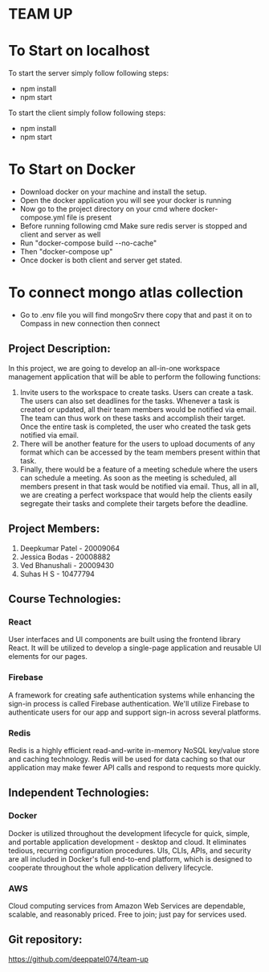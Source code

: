 # TEAM UP

# To Start on localhost

To start the server simply follow following steps:

- npm install
- npm start

To start the client simply follow following steps:

- npm install
- npm start

# To Start on Docker

- Download docker on your machine and install the setup.
- Open the docker application you will see your docker is running
- Now go to the project directory on your cmd where docker-compose.yml file is present
- Before running following cmd Make sure redis server is stopped and client and server as well
- Run "docker-compose build --no-cache"
- Then "docker-compose up"
- Once docker is both client and server get stated.

# To connect mongo atlas collection

- Go to .env file you will find mongoSrv there copy that and past it on to Compass in new connection then connect

## Project Description:

In this project, we are going to develop an all-in-one workspace management application that will be able to perform the following functions:

1. Invite users to the workspace to create tasks. Users can create a task. The users can also set deadlines for the tasks. Whenever a task is created or updated, all their team members would be notified via email. The team can thus work on these tasks and accomplish their target. Once the entire task is completed, the user who created the task gets notified via email.
2. There will be another feature for the users to upload documents of any format which can be accessed by the team members present within that task.
3. Finally, there would be a feature of a meeting schedule where the users can schedule a meeting. As soon as the meeting is scheduled, all members present in that task would be notified via email.
   Thus, all in all, we are creating a perfect workspace that would help the clients easily segregate their tasks and complete their targets before the deadline.

## Project Members:

1. Deepkumar Patel - 20009064
2. Jessica Bodas - 20008882
3. Ved Bhanushali - 20009430
4. Suhas H S - 10477794

## Course Technologies:

### React

User interfaces and UI components are built using the frontend library React. It will be utilized to develop a single-page application and reusable UI elements for our pages.

### Firebase

A framework for creating safe authentication systems while enhancing the sign-in process is called Firebase authentication. We'll utilize Firebase to authenticate users for our app and support sign-in across several platforms.

### Redis

Redis is a highly efficient read-and-write in-memory NoSQL key/value store and caching technology. Redis will be used for data caching so that our application may make fewer API calls and respond to requests more quickly.

## Independent Technologies:

### Docker

Docker is utilized throughout the development lifecycle for quick, simple, and portable application development - desktop and cloud. It eliminates tedious, recurring configuration procedures. UIs, CLIs, APIs, and security are all included in Docker's full end-to-end platform, which is designed to cooperate throughout the whole application delivery lifecycle.

### AWS

Cloud computing services from Amazon Web Services are dependable, scalable, and reasonably priced. Free to join; just pay for services used.

## Git repository:

https://github.com/deeppatel074/team-up
